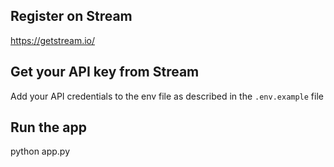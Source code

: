## Register on Stream
https://getstream.io/

## Get your API key from Stream
Add your API credentials to the env file as described in the `.env.example` file

## Run the app
python app.py